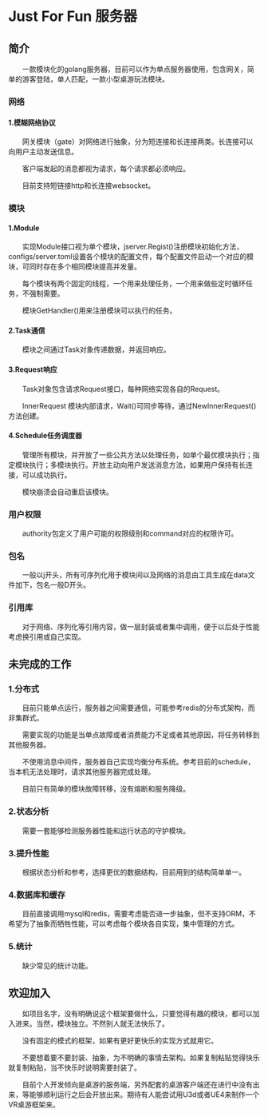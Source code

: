# Just For Fun 服务器

## 简介
&emsp;&emsp;一款模块化的golang服务器，目前可以作为单点服务器使用，包含网关，简单的游客登陆，单人匹配，一款小型桌游玩法模块。

### 网络
#### 1.模糊网络协议
&emsp;&emsp;网关模块（gate）对网络进行抽象，分为短连接和长连接两类。长连接可以向用户主动发送信息。

&emsp;&emsp;客户端发起的消息都视为请求，每个请求都必须响应。

&emsp;&emsp;目前支持短链接http和长连接websocket。


### 模块
#### 1.Module
&emsp;&emsp;实现Module接口视为单个模块，jserver.Regist()注册模块初始化方法，configs/server.toml设置各个模块的配置文件，每个配置文件启动一个对应的模块，可同时存在多个相同模块提高并发量。

&emsp;&emsp;每个模块有两个固定的线程，一个用来处理任务，一个用来做些定时循环任务，不强制需要。

&emsp;&emsp;模块GetHandler()用来注册模块可以执行的任务。

#### 2.Task通信
&emsp;&emsp;模块之间通过Task对象传递数据，并返回响应。

#### 3.Request响应
&emsp;&emsp;Task对象包含请求Request接口，每种网络实现各自的Request。

&emsp;&emsp;InnerRequest 模块内部请求，Wait()可同步等待，通过NewInnerRequest() 方法创建。

#### 4.Schedule任务调度器
&emsp;&emsp;管理所有模块，并开放了一些公共方法以处理任务，如单个最优模块执行；指定模块执行；多模块执行。开放主动向用户发送消息方法，如果用户保持有长连接，可以成功执行。

&emsp;&emsp;模块崩溃会自动重启该模块。

### 用户权限
&emsp;&emsp;authority包定义了用户可能的权限级别和command对应的权限许可。

### 包名
&emsp;&emsp;一般以j开头，所有可序列化用于模块间以及网络的消息由工具生成在data文件加下，包名一般D开头。

### 引用库
&emsp;&emsp;对于网络、序列化等引用内容，做一层封装或者集中调用，便于以后处于性能考虑换引用或自己实现。

## 未完成的工作
### 1.分布式
&emsp;&emsp;目前只能单点运行，服务器之间需要通信，可能参考redis的分布式架构，而非集群式。

&emsp;&emsp;需要实现的功能是当单点故障或者消费能力不足或者其他原因，将任务转移到其他服务器。

&emsp;&emsp;不使用消息中间件，服务器自己实现均衡分布系统。参考目前的schedule，当本机无法处理时，请求其他服务器完成处理。

&emsp;&emsp;目前只有简单的模块故障转移，没有熔断和服务降级。

### 2.状态分析
&emsp;&emsp;需要一套能够检测服务器性能和运行状态的守护模块。

### 3.提升性能
&emsp;&emsp;根据状态分析和参考，选择更优的数据结构，目前用到的结构简单单一。

### 4.数据库和缓存
&emsp;&emsp;目前直接调用mysql和redis，需要考虑能否进一步抽象，但不支持ORM，不希望为了抽象而牺牲性能，可以考虑每个模块各自实现，集中管理的方式。

### 5.统计
&emsp;&emsp;缺少常见的统计功能。

## 欢迎加入
&emsp;&emsp;如项目名字，没有明确说这个框架要做什么，只要觉得有趣的模块，都可以加入进来。当然，模块独立。不然别人就无法快乐了。

&emsp;&emsp;没有固定的模式的框架，如果有更好更快乐的实现方式就用它。

&emsp;&emsp;不要想着要不要封装、抽象，为不明确的事情去架构。如果复制粘贴觉得快乐就复制粘贴，当不快乐时说明需要封装了。

&emsp;&emsp;目前个人开发倾向是桌游的服务端，另外配套的桌游客户端还在进行中没有出来，等能够顺利运行之后会开放出来。期待有人能尝试用U3d或者UE4来制作一个VR桌游框架来。